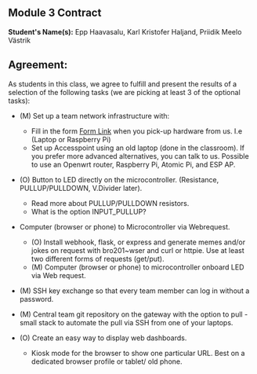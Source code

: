 ## Module 3 Contract

**Student's Name(s):** Epp Haavasalu, Karl Kristofer Haljand, Priidik Meelo Västrik

## Agreement:

As students in this class, we agree to fulfill and present the results of a selection of the following tasks (we are picking at least 3 of the optional tasks):

- (M) Set up a team network infrastructure with:
  - Fill in the form [Form Link](https://forms.gle/Pvaw8h5CDU1GrySaA) when you pick-up hardware from us. I.e (Laptop or Raspberry Pi)
  - Set up Accesspoint using an old laptop (done in the classroom). If you prefer more advanced alternatives, you can talk to us. Possible to use an Openwrt router, Raspberry Pi, Atomic Pi, and ESP AP.

- (O) Button to LED directly on the microcontroller. (Resistance, PULLUP/PULLDOWN, V.Divider later).
  - Read more about PULLUP/PULLDOWN resistors.
  - What is the option INPUT_PULLUP?
- Computer (browser or phone) to Microcontroller via Webrequest.
  - (O) Install webhook, flask, or express and generate memes and/or jokes on request with bro201~wser and curl or httpie. Use at least two different forms of requests (get/put).
  - (M) Computer (browser or phone) to microcontroller onboard LED via Web request.


- (M) SSH key exchange so that every team member can log in without a password.
- (M) Central team git repository on the gateway with the option to pull - small stack to automate the pull via SSH from one of your laptops.
- (O) Create an easy way to display web dashboards.
  - Kiosk mode for the browser to show one particular URL. Best on a dedicated browser profile or tablet/ old phone.
